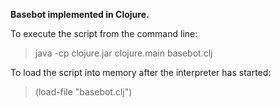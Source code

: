 **Basebot implemented in Clojure.**

To execute the script from the command line:

> java -cp clojure.jar clojure.main basebot.clj

To load the script into memory after the interpreter has started:

> (load-file "basebot.clj")